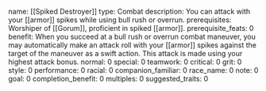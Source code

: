 name: [[Spiked Destroyer]]
type: Combat
description: You can attack with your [[armor]] spikes while using bull rush or overrun.
prerequisites: Worshiper of [[Gorum]], proficient in spiked [[armor]].
prerequisite_feats: 0
benefit: When you succeed at a bull rush or overrun combat maneuver, you may automatically make an attack roll with your [[armor]] spikes against the target of the maneuver as a swift action. This attack is made using your highest attack bonus.
normal: 0
special: 0
teamwork: 0
critical: 0
grit: 0
style: 0
performance: 0
racial: 0
companion_familiar: 0
race_name: 0
note: 0
goal: 0
completion_benefit: 0
multiples: 0
suggested_traits: 0
